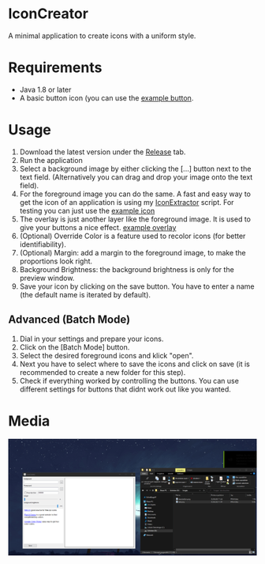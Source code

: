# IconCreator
A minimal application to create icons with a uniform style.

# Requirements
- Java 1.8 or later
- A basic button icon (you can use the [example button](https://github.com/Qysher/IconCreator/blob/master/examples/exampleBackground.png).

# Usage
1. Download the latest version under the [Release](https://github.com/Qysher/IconCreator/releases) tab. 
2. Run the application
3. Select a background image by either clicking the [...] button next to the text field. (Alternatively you can drag and drop your image onto the text field).
4. For the foreground image you can do the same. A fast and easy way to get the icon of an application is using my [IconExtractor](https://github.com/Qysher/IconExtractor) script. For testing you can just use the [example icon](https://github.com/Qysher/IconCreator/blob/master/examples/exampleForeground.png)
5. The overlay is just another layer like the foreground image. It is used to give your buttons a nice effect. [example overlay](https://github.com/Qysher/IconCreator/blob/master/examples/exampleOverlay.png)
6. (Optional) Override Color is a feature used to recolor icons (for better identifiability).
7. (Optional) Margin: add a margin to the foreground image, to make the proportions look right.
8. Background Brightness: the background brightness is only for the preview window.
9. Save your icon by clicking on the save button. You have to enter a name (the default name is iterated by default).

## Advanced (Batch Mode)
1. Dial in your settings and prepare your icons.
2. Click on the [Batch Mode] button.
3. Select the desired foreground icons and klick "open".
4. Next you have to select where to save the icons and click on save (it is recommended to create a new folder for this step).
5. Check if everything worked by controlling the buttons. You can use different settings for buttons that didnt work out like you wanted.

# Media
![GIF of making an icon](https://raw.githubusercontent.com/Qysher/IconCreator/master/iconcreator-example.gif)

